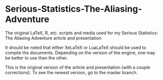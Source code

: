 # Serious-Statistics-The-Aliasing-Adventure
The original LaTeX, R, etc. scripts and media used for my Serious Statistics: The Aliasing Adventure article and presentation

It should be noted that either XeLaTeX or LuaLaTeX should be used to compile the documents. Depending on the version of the engine, one may be better to use than the other.

This is the original version of the article and presentation (with a couple corrections). To see the newest version, go to the master branch.
